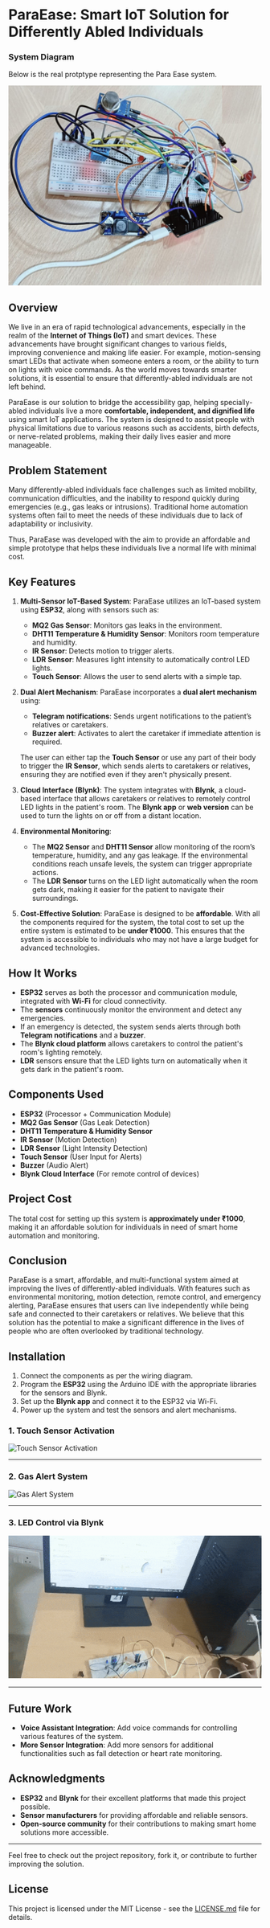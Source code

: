 # ParaEase: Smart IoT Solution for Differently Abled Individuals
### System Diagram

Below is the real protptype representing the Para Ease system.

![ParaEase System Diagram](assets/paraEase_system_diagram.png)



## Overview

We live in an era of rapid technological advancements, especially in the realm of the **Internet of Things (IoT)** and smart devices. These advancements have brought significant changes to various fields, improving convenience and making life easier. For example, motion-sensing smart LEDs that activate when someone enters a room, or the ability to turn on lights with voice commands. As the world moves towards smarter solutions, it is essential to ensure that differently-abled individuals are not left behind. 

ParaEase is our solution to bridge the accessibility gap, helping specially-abled individuals live a more **comfortable, independent, and dignified life** using smart IoT applications. The system is designed to assist people with physical limitations due to various reasons such as accidents, birth defects, or nerve-related problems, making their daily lives easier and more manageable.

## Problem Statement

Many differently-abled individuals face challenges such as limited mobility, communication difficulties, and the inability to respond quickly during emergencies (e.g., gas leaks or intrusions). Traditional home automation systems often fail to meet the needs of these individuals due to lack of adaptability or inclusivity. 

Thus, ParaEase was developed with the aim to provide an affordable and simple prototype that helps these individuals live a normal life with minimal cost. 

## Key Features

1. **Multi-Sensor IoT-Based System**:
   ParaEase utilizes an IoT-based system using **ESP32**, along with sensors such as:
   - **MQ2 Gas Sensor**: Monitors gas leaks in the environment.
   - **DHT11 Temperature & Humidity Sensor**: Monitors room temperature and humidity.
   - **IR Sensor**: Detects motion to trigger alerts.
   - **LDR Sensor**: Measures light intensity to automatically control LED lights.
   - **Touch Sensor**: Allows the user to send alerts with a simple tap.

2. **Dual Alert Mechanism**:
   ParaEase incorporates a **dual alert mechanism** using:
   - **Telegram notifications**: Sends urgent notifications to the patient’s relatives or caretakers.
   - **Buzzer alert**: Activates to alert the caretaker if immediate attention is required.
   
   The user can either tap the **Touch Sensor** or use any part of their body to trigger the **IR Sensor**, which sends alerts to caretakers or relatives, ensuring they are notified even if they aren't physically present.

3. **Cloud Interface (Blynk)**:
   The system integrates with **Blynk**, a cloud-based interface that allows caretakers or relatives to remotely control LED lights in the patient's room. The **Blynk app** or **web version** can be used to turn the lights on or off from a distant location.

4. **Environmental Monitoring**:
   - The **MQ2 Sensor** and **DHT11 Sensor** allow monitoring of the room’s temperature, humidity, and any gas leakage. If the environmental conditions reach unsafe levels, the system can trigger appropriate actions.
   - The **LDR Sensor** turns on the LED light automatically when the room gets dark, making it easier for the patient to navigate their surroundings.

5. **Cost-Effective Solution**:
   ParaEase is designed to be **affordable**. With all the components required for the system, the total cost to set up the entire system is estimated to be **under ₹1000**. This ensures that the system is accessible to individuals who may not have a large budget for advanced technologies.

## How It Works

- **ESP32** serves as both the processor and communication module, integrated with **Wi-Fi** for cloud connectivity.
- The **sensors** continuously monitor the environment and detect any emergencies.
- If an emergency is detected, the system sends alerts through both **Telegram notifications** and a **buzzer**.
- The **Blynk cloud platform** allows caretakers to control the patient's room's lighting remotely.
- **LDR** sensors ensure that the LED lights turn on automatically when it gets dark in the patient's room.

## Components Used

- **ESP32** (Processor + Communication Module)
- **MQ2 Gas Sensor** (Gas Leak Detection)
- **DHT11 Temperature & Humidity Sensor**
- **IR Sensor** (Motion Detection)
- **LDR Sensor** (Light Intensity Detection)
- **Touch Sensor** (User Input for Alerts)
- **Buzzer** (Audio Alert)
- **Blynk Cloud Interface** (For remote control of devices)

## Project Cost

The total cost for setting up this system is **approximately under ₹1000**, making it an affordable solution for individuals in need of smart home automation and monitoring.

## Conclusion

ParaEase is a smart, affordable, and multi-functional system aimed at improving the lives of differently-abled individuals. With features such as environmental monitoring, motion detection, remote control, and emergency alerting, ParaEase ensures that users can live independently while being safe and connected to their caretakers or relatives. We believe that this solution has the potential to make a significant difference in the lives of people who are often overlooked by traditional technology.

## Installation

1. Connect the components as per the wiring diagram.
2. Program the **ESP32** using the Arduino IDE with the appropriate libraries for the sensors and Blynk.
3. Set up the **Blynk app** and connect it to the ESP32 via Wi-Fi.
4. Power up the system and test the sensors and alert mechanisms.

### 1. Touch Sensor Activation
![Touch Sensor Activation](assets/touch-ezgif.com-video-to-gif-converter.gif)

---

### 2. Gas Alert System
![Gas Alert System](assets/gasalert-ezgif.com-video-to-gif-converter.gif)

---

### 3. LED Control via Blynk
![LED Control via Blynk](assets/ledonblink-ezgif.com-video-to-gif-converter.gif)

---

## Future Work

- **Voice Assistant Integration**: Add voice commands for controlling various features of the system.
- **More Sensor Integration**: Add more sensors for additional functionalities such as fall detection or heart rate monitoring.

## Acknowledgments

- **ESP32** and **Blynk** for their excellent platforms that made this project possible.
- **Sensor manufacturers** for providing affordable and reliable sensors.
- **Open-source community** for their contributions to making smart home solutions more accessible.

---

Feel free to check out the project repository, fork it, or contribute to further improving the solution.

## License

This project is licensed under the MIT License - see the [LICENSE.md](LICENSE.md) file for details.

